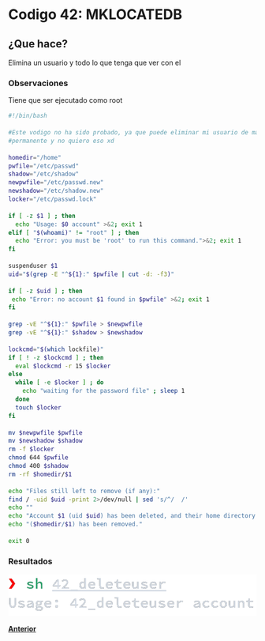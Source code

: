 # Codigo 42: MKLOCATEDB

## ¿Que hace?
Elimina un usuario y todo lo que tenga que ver con el

### **Observaciones**
Tiene que ser ejecutado como root
```bash
#!/bin/bash

#Este vodigo no ha sido probado, ya que puede eliminar mi usuario de manera
#permanente y no quiero eso xd

homedir="/home"
pwfile="/etc/passwd"            
shadow="/etc/shadow"
newpwfile="/etc/passwd.new"     
newshadow="/etc/shadow.new"
locker="/etc/passwd.lock"

if [ -z $1 ] ; then
  echo "Usage: $0 account" >&2; exit 1
elif [ "$(whoami)" != "root" ] ; then
  echo "Error: you must be 'root' to run this command.">&2; exit 1
fi

suspenduser $1   
uid="$(grep -E "^${1}:" $pwfile | cut -d: -f3)"

if [ -z $uid ] ; then
 echo "Error: no account $1 found in $pwfile" >&2; exit 1
fi

grep -vE "^${1}:" $pwfile > $newpwfile
grep -vE "^${1}:" $shadow > $newshadow

lockcmd="$(which lockfile)"             
if [ ! -z $lockcmd ] ; then             
  eval $lockcmd -r 15 $locker 
else                                   
  while [ -e $locker ] ; do
    echo "waiting for the password file" ; sleep 1
  done
  touch $locker                         
fi

mv $newpwfile $pwfile 
mv $newshadow $shadow 
rm -f $locker                           
chmod 644 $pwfile
chmod 400 $shadow
rm -rf $homedir/$1

echo "Files still left to remove (if any):"
find / -uid $uid -print 2>/dev/null | sed 's/^/  /'
echo ""
echo "Account $1 (uid $uid) has been deleted, and their home directory "
echo "($homedir/$1) has been removed."

exit 0
```

### **Resultados**

![](https://github.com/SPM-UPVictoria/test-git-itsHaydo/blob/main/capturas/capturas/42.png)

**[Anterior](https://github.com/SPM-UPVictoria/test-git-itsHaydo)**
